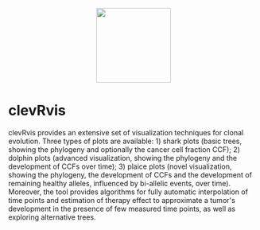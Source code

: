 <p align="center">
    <img height="150" src="https://uni-muenster.sciebo.de/s/RwS9PA1dj1Nmivn/download">
</p>

# clevRvis

clevRvis provides an extensive set of visualization techniques for clonal evolution. Three types of plots are available: 1) shark plots (basic trees, showing the phylogeny and optionally the cancer cell fraction CCF); 2) dolphin plots (advanced visualization, showing the phylogeny and the development of CCFs over time); 3) plaice plots (novel visualization, showing the phylogeny, the development of CCFs and the development of remaining healthy alleles, influenced by bi-allelic events, over time). Moreover, the tool provides algorithms for fully automatic interpolation of time points and estimation of therapy effect to approximate a tumor's development in the presence of few measured time points, as well as exploring alternative trees.
